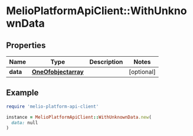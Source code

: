 # MelioPlatformApiClient::WithUnknownData

## Properties

| Name | Type | Description | Notes |
| ---- | ---- | ----------- | ----- |
| **data** | [**OneOfobjectarray**](OneOfobjectarray.md) |  | [optional] |

## Example

```ruby
require 'melio-platform-api-client'

instance = MelioPlatformApiClient::WithUnknownData.new(
  data: null
)
```

